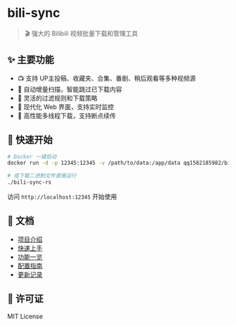 # bili-sync

> 🎬 强大的 Bilibili 视频批量下载和管理工具

## ✨ 主要功能

- 📺 支持 UP主投稿、收藏夹、合集、番剧、稍后观看等多种视频源
- 🔄 自动增量扫描，智能跳过已下载内容
- 🎯 灵活的过滤规则和下载策略
- 📱 现代化 Web 界面，支持实时监控
- 🚀 高性能多线程下载，支持断点续传

## 🚀 快速开始

```bash
# Docker 一键启动
docker run -d -p 12345:12345 -v /path/to/data:/app/data qq1582185982/bili-sync

# 或下载二进制文件直接运行
./bili-sync-rs
```

访问 `http://localhost:12345` 开始使用

## 📖 文档

- [项目介绍](./introduction.md)
- [快速上手](./quick-start.md)
- [功能一览](./features.md)
- [配置指南](./configuration.md)
- [更新记录](./changelog.md)

## 📝 许可证

MIT License